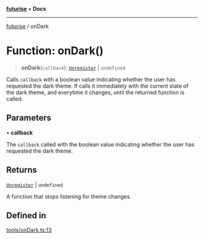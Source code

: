 [**futurise**](../README.md) • **Docs**

***

[futurise](../README.md) / onDark

# Function: onDark()

> **onDark**(`callback`): [`Unregister`](../type-aliases/Unregister.md) \| `undefined`

Calls `callback` with a boolean value indicating whether the user has requested the dark theme.
If calls it immediately with the current state of the dark theme, and everytime it changes, until the returned function is called.

## Parameters

• **callback**

The `callback` called with the boolean value indicating whether the user has requested the dark theme.

## Returns

[`Unregister`](../type-aliases/Unregister.md) \| `undefined`

A function that stops listening for theme changes.

## Defined in

[tools/onDark.ts:13](https://github.com/nevoland/futurise/blob/8ffbf603501f9c1e62e0006561015802889e0a88/lib/tools/onDark.ts#L13)
